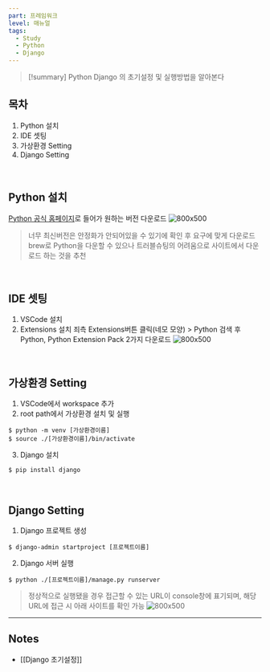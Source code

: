 ```yaml
---
part: 프레임워크
level: 매뉴얼
tags:
  - Study
  - Python
  - Django
---
```

> [!summary]
> Python Django 의 초기설정 및 실행방법을 알아본다


## 목차
1. Python 설치
2. IDE 셋팅
3. 가상환경 Setting
4. Django Setting

<br>

## Python 설치
[Python 공식 홈페이지](https://www.python.org/)로 들어가 원하는 버전 다운로드
 ![800x500](https://onedrive.live.com/embed?resid=130CBFA7E5A0B893%2165070&authkey=%21AMzJlxa71Dqb_7M&width=1728&height=1016)
 >너무 최신버전은 안정화가 안되어있을 수 있기에 확인 후 요구에 맞게 다운로드<br>
 >brew로 Python을 다운할 수 있으나 트러블슈팅의 어려움으로 사이트에서 다운로드 하는 것을 추천

<br>

## IDE 셋팅
 1. VSCode 설치
 2. Extensions 설치
	죄측 Extensions버튼 클릭(네모 모양) > Python 검색 후 Python, Python Extension Pack 2가지 다운로드
	![800x500](https://onedrive.live.com/embed?resid=130CBFA7E5A0B893%2165073&authkey=%21ABbph5jGSt1f9ro&width=3456&height=2158)

<br>

## 가상환경 Setting
1. VSCode에서 workspace 추가
2. root path에서 가상환경 설치 및 실행 
~~~
$ python -m venv [가상환경이름]
$ source ./[가상환경이름]/bin/activate
~~~
3. Django 설치
~~~
$ pip install django
~~~ 

<br>

## Django Setting
 1. Django 프로젝트 생성
~~~
$ django-admin startproject [프로젝트이름]
~~~
 2. Django 서버 실행
~~~
$ python ./[프로젝트이름]/manage.py runserver
~~~
 > 정상적으로 실행됐을 경우 접근할 수 있는 URL이 console창에 표기되며, 해당 URL에 접근 시 아래 사이트를 확인 가능
> ![800x500](https://onedrive.live.com/embed?resid=130CBFA7E5A0B893%2165071&authkey=%21AJ4ZRguhgBgfD-I&width=1728&height=1016)

---
## Notes
- [[Django 초기설정]]